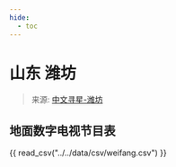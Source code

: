 ```yaml
---
hide:
  - toc
---
```


# 山东 潍坊

> 来源: [中文寻星-潍坊](http://dtmb.saoing.com/weifang.htm)

## 地面数字电视节目表

{{ read_csv("../../data/csv/weifang.csv") }}
